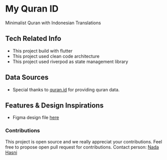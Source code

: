 # My Quran ID

Minimalist Quran with Indonesian Translations

## Tech Related Info

- This project build with flutter
- This project used clean code architecture
- This project used riverpod as state management library

## Data Sources

- Special thanks to [quran.id](https://equran.id/apidev) for providing quran data.

## Features & Design Inspirations

- Figma design file [here](https://www.figma.com/file/uZDuY0jhlPnSMZVwQn0tIo/My-Quran-Id?type=design&node-id=0%3A1&mode=design&t=ltSlN9fi51wcSXOo-1)

### Contributions

This project is open source and we really appreciat your contributions. Feel free to propose open pull request for contributions. Contact person: [Nada Hasni](https://nadahasnim.vercel.app)
